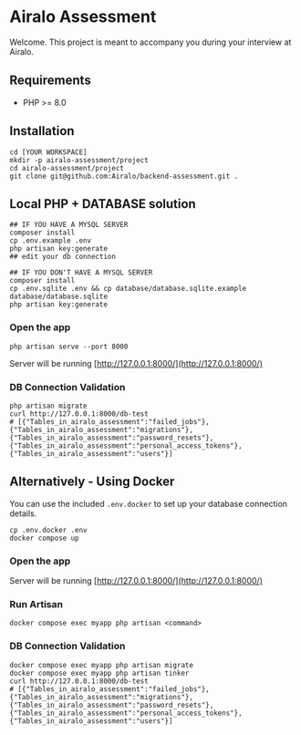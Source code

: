 # Airalo Assessment
Welcome. This project is meant to accompany you during your interview at Airalo.

## Requirements
- PHP >= 8.0

## Installation
```
cd [YOUR WORKSPACE]
mkdir -p airalo-assessment/project   
cd airalo-assessment/project
git clone git@github.com:Airalo/backend-assessment.git .
```

## Local PHP + DATABASE solution
```
## IF YOU HAVE A MYSQL SERVER
composer install
cp .env.example .env
php artisan key:generate
## edit your db connection
```

```
## IF YOU DON'T HAVE A MYSQL SERVER
composer install
cp .env.sqlite .env && cp database/database.sqlite.example database/database.sqlite
php artisan key:generate
```

### Open the app
```
php artisan serve --port 8000
```
Server will be running [http://127.0.0.1:8000/](http://127.0.0.1:8000/)

### DB Connection Validation

```
php artisan migrate
curl http://127.0.0.1:8000/db-test
# [{"Tables_in_airalo_assessment":"failed_jobs"},{"Tables_in_airalo_assessment":"migrations"},{"Tables_in_airalo_assessment":"password_resets"},{"Tables_in_airalo_assessment":"personal_access_tokens"},{"Tables_in_airalo_assessment":"users"}]
```

## Alternatively - Using Docker
You can use the included `.env.docker` to set up your database connection details.
```
cp .env.docker .env
docker compose up
```

### Open the app
Server will be running [http://127.0.0.1:8000/](http://127.0.0.1:8000/)

### Run Artisan
```
docker compose exec myapp php artisan <command>
```

### DB Connection Validation

```
docker compose exec myapp php artisan migrate
docker compose exec myapp php artisan tinker
curl http://127.0.0.1:8000/db-test
# [{"Tables_in_airalo_assessment":"failed_jobs"},{"Tables_in_airalo_assessment":"migrations"},{"Tables_in_airalo_assessment":"password_resets"},{"Tables_in_airalo_assessment":"personal_access_tokens"},{"Tables_in_airalo_assessment":"users"}]
```
